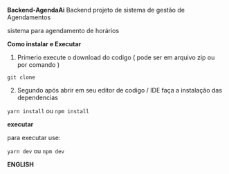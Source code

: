 **Backend-AgendaAi**
Backend projeto de sistema de gestão de Agendamentos

sistema para agendamento de horários

**Como instalar e Executar**

1. Primerio execute o download do codigo ( pode ser em arquivo zip ou por comando )

`git clone `

2. Segundo após abrir em seu editor de codigo / IDE faça a instalação das dependencias

`yarn install`
ou
`npm install`

**executar**

para executar use:

`yarn dev`
ou
`npm dev`

**ENGLISH**

